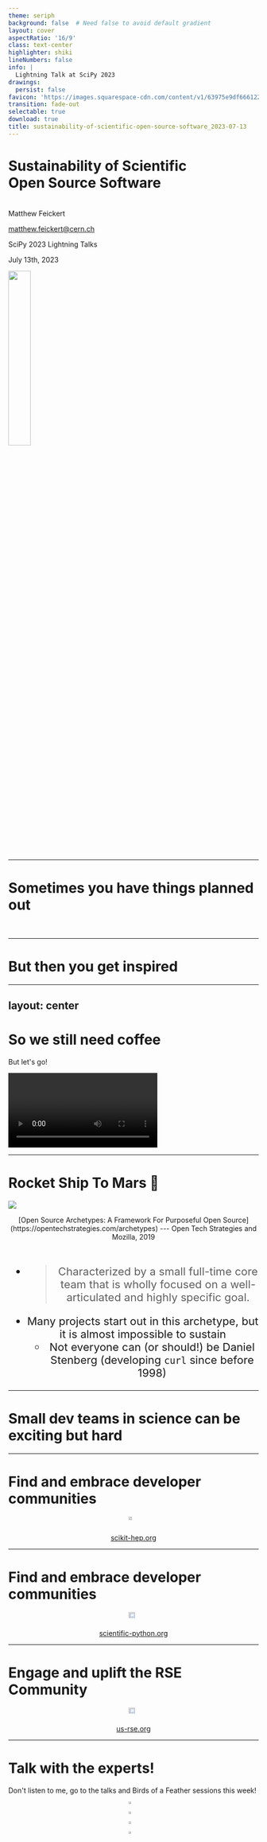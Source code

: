 ```yaml
---
theme: seriph
background: false  # Need false to avoid default gradient
layout: cover
aspectRatio: '16/9'
class: text-center
highlighter: shiki
lineNumbers: false
info: |
  Lightning Talk at SciPy 2023
drawings:
  persist: false
favicon: 'https://images.squarespace-cdn.com/content/v1/63975e9df6661225421e79b4/e46a82c5-0bc8-40ef-9299-e866d2934ee2/favicon.ico?format=100w'
transition: fade-out
selectable: true
download: true
title: sustainability-of-scientific-open-source-software_2023-07-13
---
```


# **Sustainability of Scientific<br>Open Source Software**
<br>
Matthew Feickert

matthew.feickert@cern.ch

SciPy 2023 Lightning Talks

July 13th, 2023

<div class="abs-bl m-5 flex gap-2">
  <img src=/figures/logos/logo_institution.png style="width: 30%">
</div>

<div class="abs-br m-6 flex gap-2">
  <a href="https://github.com/matthewfeickert-talks/talk-scipy-2023-lightning" target="_blank" alt="GitHub"
    class="text-xl slidev-icon-btn opacity-50 !border-none !hover:text-white">
    <carbon-logo-github />
  </a>
</div>

<!--
The last comment block of each slide will be treated as slide notes. It will be visible and editable in Presenter Mode along with the slide. [Read more in the docs](https://sli.dev/guide/syntax.html#notes)

TODO: How to add logos?
-->

---

# Sometimes you have things planned out
<br>

<div style="margin-left:150px">
<Tweet id="1548483936858152968" />
</div>

<!-- https://twitter.com/HEPfeickert/status/1548483936858152968?s=20 -->

---

# But then you get inspired

<div grid="~ cols-2 gap-4">
<div>
<Tweet id="1634267477772324867" />
</div>
<!--  -->
<div>
<Tweet id="1635063997585309698" />
</div>
</div>


<!-- https://twitter.com/HEPfeickert/status/1634267477772324867?s=20 -->
<!-- https://twitter.com/InessaPawson/status/1635063997585309698?s=20 -->


---
layout: center
---

# So we still need coffee

But let's go!

<video controls autoplay loop>
  <source src="/videos/JamesHoffman_ahh_coffee.mp4" type="video/mp4">
  Your browser does not support the video tag.
</video>

---

# Rocket Ship To Mars 🚀

<div grid="~ cols-2 gap-4">
<div>

[![](https://opentechstrategies.com/archetypes-files/open-source-archetypes-v2-cover.png)](https://opentechstrategies.com/archetypes)

<div style="text-align:center;">
[Open Source Archetypes: A Framework For Purposeful Open Source](https://opentechstrategies.com/archetypes) --- Open Tech Strategies and Mozilla, 2019
<div>

</div>
<!--  -->
<div style="font-size: 22px">

<br>

* > Characterized by a small full-time core team that is wholly focused on a well-articulated and highly specific goal.
* Many projects start out in this archetype, but it is almost impossible to sustain
   - Not everyone can (or should!) be Daniel Stenberg (developing `curl` since before 1998)

</div>
</div>

---

# Small dev teams in science can be exciting but hard

<div grid="~ cols-2 gap-4">
<div>

<Tweet id="1634267482709008384" />

</div>
<!--  -->
<div>

<Tweet id="1634267487582801924" />

</div>
</div>

---

# Find and embrace developer communities

<div style="display: flex; justify-content:center;">
<a href="https://scikit-hep.org/">
<img src="/figures/shells-hep.svg" style="width: 60%; margin: 0 auto;">
</a>
</div>

<div style="text-align:center;">

[scikit-hep.org](https://scikit-hep.org/)

</div>

---

# Find and embrace developer communities

<div style="display: flex; justify-content:center;">
<a href="https://scikit-hep.org/">
<img src="/figures/scientific-python.png" style="width: 80%; margin: 0 auto;">
</a>
</div>


<div style="text-align:center;">

[scientific-python.org](https://scientific-python.org/)

</div>

---

# Engage and uplift the RSE Community

<div style="display: flex; justify-content:center;">
<a href="https://us-rse.org/">
<img src="/figures/us-rse-page.png" style="width: 80%; margin: 0 auto;">
</a>
</div>

<div style="text-align:center;">

[us-rse.org](https://us-rse.org/)

</div>

---

# Talk with the experts!

Don't listen to me, go to the talks and Birds of a Feather sessions this week!

<div style="display: flex; justify-content:center;">
<a href="https://cfp.scipy.org/2023/talk/MEGK33/" style="border-style: none;">
<img src="/figures/talk-contributor-experience.png" style="width: 50%; margin: 0 auto;">
</a>
</div>

<div style="display: flex; justify-content:center;">
<a href="https://cfp.scipy.org/2023/talk/UT3CUZ/">
<img src="/figures/talk-metpy.png" style="width: 50%; margin: 0 auto;">
</a>
</div>

<div style="display: flex; justify-content:center;">
<a href="https://cfp.scipy.org/2023/talk/EDZ9YB/">
<img src="/figures/talk-pythia-community.png" style="width: 50%; margin: 0 auto;">
</a>
</div>

<div style="display: flex; justify-content:center;">
<a href="https://cfp.scipy.org/2023/talk/9JTLCF/">
<img src="/figures/talk-nabari.png" style="width: 50%; margin: 0 auto;">
</a>

</div>
